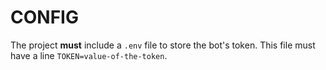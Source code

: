 # CONFIG

The project **must** include a `.env` file to store the bot's token.
This file must have a line `TOKEN=value-of-the-token`.

